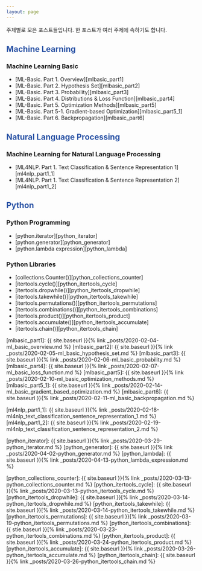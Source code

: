 ```yaml
---
layout: page
---
```


주제별로 모은 포스트들입니다. 한 포스트가 여러 주제에 속하기도 합니다.

<font color="#2851a4"><h2>Machine Learning</h2></font>
### Machine Learning Basic
- [ML-Basic. Part 1. Overview][mlbasic_part1]
- [ML-Basic. Part 2. Hypothesis Set][mlbasic_part2]
- [ML-Basic. Part 3. Probability][mlbasic_part3]
- [ML-Basic. Part 4. Distributions & Loss Function][mlbasic_part4]
- [ML-Basic. Part 5. Optimization Methods][mlbasic_part5]
- [ML-Basic. Part 5-1. Gradient-based Optimization][mlbasic_part5_1]
- [ML-Basic. Part 6. Backpropagation][mlbasic_part6]


<font color="#2851a4"><h2>Natural Language Processing</h2></font>
### Machine Learning for Natural Language Processing
- [ML4NLP. Part 1. Text Classification & Sentence Representation 1][ml4nlp_part1_1]
- [ML4NLP. Part 1. Text Classification & Sentence Representation 2][ml4nlp_part1_2]


<font color="#2851a4"><h2>Python</h2></font>
### Python Programming
- [python.iterator][python_iterator]
- [python.generator][python_generator]
- [python.lambda expression][python_lambda]

### Python Libraries
- [collections.Counter()][python_collections_counter]
- [itertools.cycle()][python_itertools_cycle]
- [itertools.dropwhile()][python_itertools_dropwhile]
- [itertools.takewhile()][python_itertools_takewhile]
- [itertools.permutations()][python_itertools_permutations]
- [itertools.combinations()][python_itertools_combinations]
- [itertools.product()][python_itertools_product]
- [itertools.accumulate()][python_itertools_accumulate]
- [itertools.chain()][python_itertools_chain]

[mlbasic_part1]: {{ site.baseurl }}{% link _posts/2020-02-04-ml_basic_overview.md %}
[mlbasic_part2]: {{ site.baseurl }}{% link _posts/2020-02-05-ml_basic_hypothesis_set.md %}
[mlbasic_part3]: {{ site.baseurl }}{% link _posts/2020-02-06-ml_basic_probability.md %}
[mlbasic_part4]: {{ site.baseurl }}{% link _posts/2020-02-07-ml_basic_loss_function.md %}
[mlbasic_part5]: {{ site.baseurl }}{% link _posts/2020-02-10-ml_basic_optimization_methods.md %}
[mlbasic_part5_1]: {{ site.baseurl }}{% link _posts/2020-02-14-ml_basic_gradient_based_optimization.md %}
[mlbasic_part6]: {{ site.baseurl }}{% link _posts/2020-02-11-ml_basic_backpropagation.md %}

[ml4nlp_part1_1]: {{ site.baseurl }}{% link _posts/2020-02-18-ml4nlp_text_classification_sentence_representation_1.md %}
[ml4nlp_part1_2]: {{ site.baseurl }}{% link _posts/2020-02-19-ml4nlp_text_classification_sentence_representation_2.md %}

[python_iterator]: {{ site.baseurl }}{% link _posts/2020-03-29-python_iterator.md %}
[python_generator]: {{ site.baseurl }}{% link _posts/2020-04-02-python_generator.md %}
[python_lambda]: {{ site.baseurl }}{% link _posts/2020-04-13-python_lambda_expression.md %}

[python_collections_counter]: {{ site.baseurl }}{% link _posts/2020-03-13-python_collections_counter.md %}
[python_itertools_cycle]: {{ site.baseurl }}{% link _posts/2020-03-13-python_itertools_cycle.md %}
[python_itertools_dropwhile]: {{ site.baseurl }}[% link _posts/2020-03-14-python_itertools_dropwhile.md %}
[python_itertools_takewhile]: {{ site.baseurl }}[% link _posts/2020-03-14-python_itertools_takewhile.md %}
[python_itertools_permutations]: {{ site.baseurl }}[% link _posts/2020-03-19-python_itertools_permutations.md %}
[python_itertools_combinations]: {{ stie.baseurl }}[% link _posts/2020-03-23-python_itertools_combinations.md %}
[python_itertools_product]: {{ site.baseurl }}[% link _posts/2020-03-24-python_itertools_product.md %}
[python_itertools_accumulate]: {{ site.baseurl }}{% link _posts/2020-03-26-python_itertools_accumulate.md %}
[python_itertools_chain]: {{ site.baseurl }}{% link _posts/2020-03-26-python_itertools_chain.md %}





